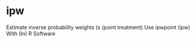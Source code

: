 # ipw
Estimate inverse probability weights (s (point treatment) Use ipwpoint (ipw) With (In) R Software
